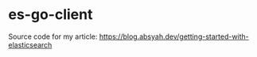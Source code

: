 # es-go-client

Source code for my article: https://blog.absyah.dev/getting-started-with-elasticsearch
